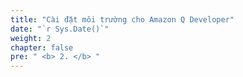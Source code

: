 ```yaml
---
title: "Cài đặt môi trường cho Amazon Q Developer"
date: "`r Sys.Date()`"
weight: 2
chapter: false
pre: " <b> 2. </b> "
---
```


